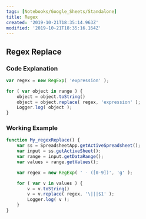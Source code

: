 ```yaml
---
tags: [Notebooks/Google_Sheets/Standalone]
title: Regex
created: '2019-10-21T18:35:14.963Z'
modified: '2019-10-21T18:35:16.164Z'
---
```


## Regex Replace

### Code Explanation

``` javascript
var regex = new RegExp( 'expression' );

for ( var object in range ) {
    object = object.toString()
    object = object.replace( regex, 'expression' );
    Logger.log( object );
}
```

### Working Example

``` javascript
function My_regexReplace() {
    var ss = SpreadsheetApp.getActiveSpreadsheet();
    var input = ss.getActiveSheet();
    var range = input.getDataRange();
    var values = range.getValues();

    var regex = new RegExp( ' - ([0-9])', 'g' );

    for ( var v in values ) {
        v = v.toString()
        v = v.replace( regex, '\|||$1' );
        Logger.log( v );
    }
}
```